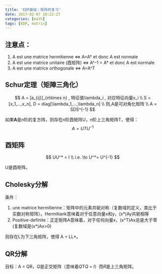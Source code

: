 ```yaml
---
title: 'EDP基础：矩阵的复习'
date: 2017-02-07 10:22:27
categories: [math]
tags: [EDP, matrix]
---
```


## 注意点：

1. A est une matrice hermitienne <=> A=A* et donc A est normale
2. A est une matrice  unitaire (酉矩阵) <=> A^-1 = A* et donc A est normale
3. A est une matrice orthogonale <=> A=A^T



## Schur定理（矩陣三角化）

$$
A = [a_{ij}]_{n\times n} , 特征值\lambda_i , 对应特征向量x_i \\
S = [x_1,...,x_n], D = diag[\lambda_1,...,\lambda_n] \\
则,A是可对角化矩阵 \\
A = SDS^{-1}
$$

如果**A**是*n*阶的复方阵，则存在*n*阶酉矩阵U，*n*阶上三角矩阵T，使得：
$$
A = UTU^{-1}
$$

## 酉矩阵

$$
UU^* = I \\
i.e. \to U^*= U^{-1}
$$

U是酉矩阵。



## Cholesky分解

条件：

1. une matrice hermitienne：矩阵中的元素共轭对称（复数域的定义，类比于实数对称矩阵）。Hermitiank意味着对于任意向量x和y，(x*)Ay共轭相等
2. Positive-definite：正定矩阵A意味着，对于任何向量x，(x^T)Ax总是大于零(复数域是(x*)Ax>0)

则存在L为下三角矩阵，使得 A = LL*。



## QR分解

目标：A = QR，*Q*是正交矩阵（意味着*Q*T*Q* = *I*）而*R*是上三角矩阵。

